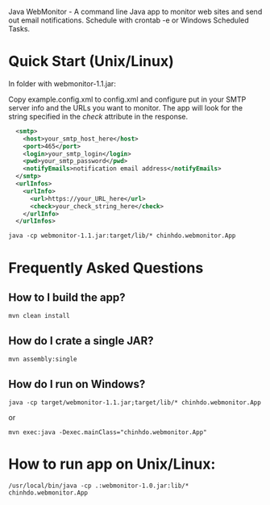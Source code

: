 Java WebMonitor - A command line Java app to monitor web sites and send out email notifications. Schedule with crontab -e or Windows Scheduled Tasks.

# Quick Start (Unix/Linux)

In folder with webmonitor-1.1.jar:

Copy example.config.xml to config.xml and configure put in your SMTP server info and the URLs you want to monitor. The app will look for the string specified in the *check* attribute in the response.

```xml
  <smtp>
    <host>your_smtp_host_here</host>
    <port>465</port>
    <login>your_smtp_login</login>
    <pwd>your_smtp_password</pwd>
    <notifyEmails>notification email address</notifyEmails>
  </smtp>
  <urlInfos>
    <urlInfo>
      <url>https://your_URL_here</url>
      <check>your_check_string_here</check>
    </urlInfo>
  </urlInfos>
```


```
java -cp webmonitor-1.1.jar:target/lib/* chinhdo.webmonitor.App
```


# Frequently Asked Questions

## How to I build the app?

```
mvn clean install
```

## How do I crate a single JAR?

```
mvn assembly:single
```

## How do I run on Windows?

```
java -cp target/webmonitor-1.1.jar;target/lib/* chinhdo.webmonitor.App
```

or 
```
mvn exec:java -Dexec.mainClass="chinhdo.webmonitor.App"
```

# How to run app on Unix/Linux:
```
/usr/local/bin/java -cp .:webmonitor-1.0.jar:lib/* chinhdo.webmonitor.App
```
